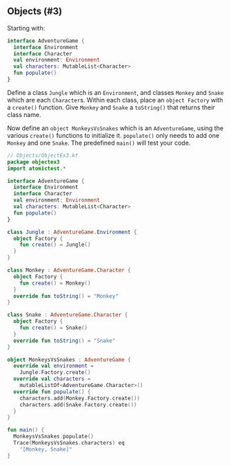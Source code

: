 ## Objects (#3)

Starting with:

```kotlin
interface AdventureGame {
  interface Environment
  interface Character
  val environment: Environment
  val characters: MutableList<Character>
  fun populate()
}
```

Define a class `Jungle` which is an `Environment`, and classes `Monkey` and
`Snake` which are each `Character`s. Within each class, place an `object
Factory` with a `create()` function. Give `Monkey` and `Snake` a `toString()`
that returns their class name.

Now define an `object MonkeysVsSnakes` which is an `AdventureGame`, using the
various `create()` functions to initialize it. `populate()` only needs to add
one `Monkey` and one `Snake`. The predefined `main()` will test your code.

```kotlin
// Objects/ObjectEx3.kt
package objectex3
import atomictest.*

interface AdventureGame {
  interface Environment
  interface Character
  val environment: Environment
  val characters: MutableList<Character>
  fun populate()
}

class Jungle : AdventureGame.Environment {
  object Factory {
    fun create() = Jungle()
  }
}

class Monkey : AdventureGame.Character {
  object Factory {
    fun create() = Monkey()
  }
  override fun toString() = "Monkey"
}

class Snake : AdventureGame.Character {
  object Factory {
    fun create() = Snake()
  }
  override fun toString() = "Snake"
}

object MonkeysVsSnakes : AdventureGame {
  override val environment =
    Jungle.Factory.create()
  override val characters =
    mutableListOf<AdventureGame.Character>()
  override fun populate() {
    characters.add(Monkey.Factory.create())
    characters.add(Snake.Factory.create())
  }
}

fun main() {
  MonkeysVsSnakes.populate()
  Trace(MonkeysVsSnakes.characters) eq
    "[Monkey, Snake]"
}
```